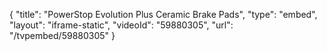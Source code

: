 {
    "title": "PowerStop Evolution Plus Ceramic Brake Pads",
    "type": "embed",
    "layout": "iframe-static",
    "videoId": "59880305",
    "url": "\/tvpembed\/59880305"
}